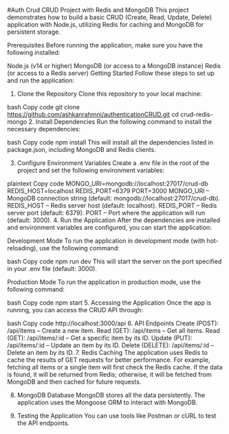 #Auth Crud
CRUD Project with Redis and MongoDB
This project demonstrates how to build a basic CRUD (Create, Read, Update, Delete) application with Node.js, utilizing Redis for caching and MongoDB for persistent storage.

Prerequisites
Before running the application, make sure you have the following installed:

Node.js (v14 or higher)
MongoDB (or access to a MongoDB instance)
Redis (or access to a Redis server)
Getting Started
Follow these steps to set up and run the application:

1. Clone the Repository
Clone this repository to your local machine:

bash
Copy code
git clone https://github.com/ashkanrahmni/authenticationCRUD.git
cd crud-redis-mongo
2. Install Dependencies
Run the following command to install the necessary dependencies:

bash
Copy code
npm install
This will install all the dependencies listed in package.json, including MongoDB and Redis clients.

3. Configure Environment Variables
Create a .env file in the root of the project and set the following environment variables:

plaintext
Copy code
MONGO_URI=mongodb://localhost:27017/crud-db
REDIS_HOST=localhost
REDIS_PORT=6379
PORT=3000
MONGO_URI – MongoDB connection string (default: mongodb://localhost:27017/crud-db).
REDIS_HOST – Redis server host (default: localhost).
REDIS_PORT – Redis server port (default: 6379).
PORT – Port where the application will run (default: 3000).
4. Run the Application
After the dependencies are installed and environment variables are configured, you can start the application:

Development Mode
To run the application in development mode (with hot-reloading), use the following command:

bash
Copy code
npm run dev
This will start the server on the port specified in your .env file (default: 3000).

Production Mode
To run the application in production mode, use the following command:

bash
Copy code
npm start
5. Accessing the Application
Once the app is running, you can access the CRUD API through:

bash
Copy code
http://localhost:3000/api
6. API Endpoints
Create (POST): /api/items – Create a new item.
Read (GET): /api/items – Get all items.
Read (GET): /api/items/:id – Get a specific item by its ID.
Update (PUT): /api/items/:id – Update an item by its ID.
Delete (DELETE): /api/items/:id – Delete an item by its ID.
7. Redis Caching
The application uses Redis to cache the results of GET requests for better performance. For example, fetching all items or a single item will first check the Redis cache. If the data is found, it will be returned from Redis; otherwise, it will be fetched from MongoDB and then cached for future requests.

8. MongoDB Database
MongoDB stores all the data persistently. The application uses the Mongoose ORM to interact with MongoDB.

9. Testing the Application
You can use tools like Postman or cURL to test the API endpoints.

